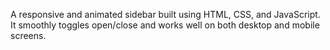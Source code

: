 A responsive and animated sidebar built using HTML, CSS, and JavaScript. It smoothly toggles open/close and works well on both desktop and mobile screens.
